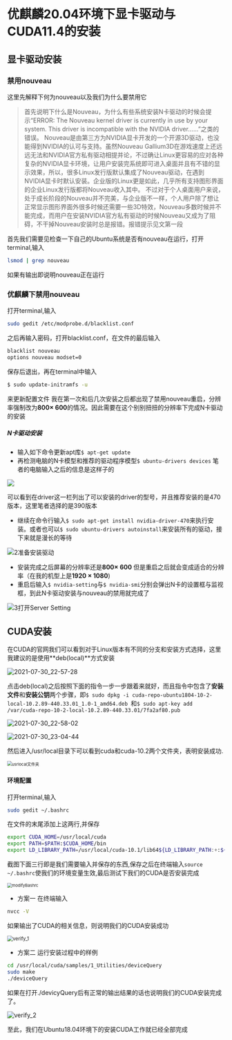 # 优麒麟20.04环境下显卡驱动与CUDA11.4的安装

## 显卡驱动安装

### 禁用nouveau
这里先解释下何为nouveau以及我们为什么要禁用它
> 首先说明下什么是Nouveau，为什么有些系统安装N卡驱动的时候会提示“ERROR: The Nouveau kernel driver is currently in use by your system. This driver is incompatible with the NVIDIA driver……”之类的错误。
> 	Nouveau是由第三方为NVIDIA显卡开发的一个开源3D驱动，也没能得到NVIDIA的认可与支持。虽然Nouveau Gallium3D在游戏速度上还远远无法和NVIDIA官方私有驱动相提并论，不过确让Linux更容易的应对各种复杂的NVIDIA显卡环境，让用户安装完系统即可进入桌面并且有不错的显示效果，所以，很多Linux发行版默认集成了Nouveau驱动，在遇到NVIDIA显卡时默认安装。企业版的Linux更是如此，几乎所有支持图形界面的企业Linux发行版都将Nouveau收入其中。
> 不过对于个人桌面用户来说，处于成长阶段的Nouveau并不完美，与企业版不一样，个人用户除了想让正常显示图形界面外很多时候还需要一些3D特效，Nouveau多数时候并不能完成，而用户在安装NVIDIA官方私有驱动的时候Nouveau又成为了阻碍，不干掉Nouveau安装时总是报错。报错提示见文第一段

首先我们需要见检查一下自己的Ubuntu系统是否有nouveau在运行，打开terminal,输入
```bash
lsmod | grep nouveau
```
如果有输出即说明nouveau正在运行

### 优麒麟下禁用nouveau
打开terminal,输入
```bash
sudo gedit /etc/modprobe.d/blacklist.conf
```
之后再输入密码，打开blacklist.conf，在文件的最后输入
```bash
blacklist nouveau   
options nouveau modset=0
```
保存后退出，再在terminal中输入
```bash
$ sudo update-initramfs -u
```
来更新配置文件
我在第一次和后几次安装之后都出现了禁用nouveau重启，分辨率强制改为**800$\times$ 600**的情况。因此需要在这个别别扭扭的分辨率下完成N卡驱动的安装

##### N卡驱动安装
* 输入如下命令更新apt库``$ apt-get update``
* 再检测电脑的N卡模型和推荐的驱动程序模型``$ ubuntu-drivers devices``
  笔者的电脑输入之后的信息是这样子的

![](%E4%BC%98%E9%BA%92%E9%BA%9F20.04%E7%8E%AF%E5%A2%83%E4%B8%8B%E6%98%BE%E5%8D%A1%E9%A9%B1%E5%8A%A8%E4%B8%8ECUDA11.4%E7%9A%84%E5%AE%89%E8%A3%85.assets/1%E6%9F%A5%E8%AF%A2%E6%98%BE%E5%8D%A1%E5%9E%8B%E5%8F%B7.png)

可以看到在driver这一栏列出了可以安装的driver的型号，并且推荐安装的是470版本，这里笔者选择的是390版本

* 继续在命令行输入``$ sudo apt-get install nvidia-driver-470``来执行安装。或者也可以``$ sudo ubuntu-drivers autoinstall``来安装所有的驱动，接下来就是漫长的等待

![2准备安装驱动](%E4%BC%98%E9%BA%92%E9%BA%9F20.04%E7%8E%AF%E5%A2%83%E4%B8%8B%E6%98%BE%E5%8D%A1%E9%A9%B1%E5%8A%A8%E4%B8%8ECUDA11.4%E7%9A%84%E5%AE%89%E8%A3%85.assets/2%E5%87%86%E5%A4%87%E5%AE%89%E8%A3%85%E9%A9%B1%E5%8A%A8.png)

* 安装完成之后屏幕的分辨率还是**800$\times$ 600** 但是重启之后就会变成适合的分辨率（在我的机型上是**1920 $\times$ 1080**)
* 重启后输入``$ nvidia-setting``与``$ nvidia-smi``分别会弹出N卡的设置框与监视框，到此N卡驱动安装与nouveau的禁用就完成了

![3打开Server Setting](%E4%BC%98%E9%BA%92%E9%BA%9F20.04%E7%8E%AF%E5%A2%83%E4%B8%8B%E6%98%BE%E5%8D%A1%E9%A9%B1%E5%8A%A8%E4%B8%8ECUDA11.4%E7%9A%84%E5%AE%89%E8%A3%85.assets/3%E6%89%93%E5%BC%80Server%20Setting.png)



## CUDA安装
在CUDA的官网我们可以看到对于Linux版本有不同的分支和安装方式选择，这里我建议的是使用**deb(local)**方式安装

![2021-07-30_22-57-28](%E4%BC%98%E9%BA%92%E9%BA%9F20.04%E7%8E%AF%E5%A2%83%E4%B8%8B%E6%98%BE%E5%8D%A1%E9%A9%B1%E5%8A%A8%E4%B8%8ECUDA11.4%E7%9A%84%E5%AE%89%E8%A3%85.assets/2021-07-30_22-57-28.png)

点击deb(local)之后按照下面的指令一步一步跟着来就好，而且指令中包含了**安装文件**和**安装公钥**两个步骤，即``$ sudo dpkg -i cuda-repo-ubuntu1804-10-2-local-10.2.89-440.33.01_1.0-1_amd64.deb ``和``$ sudo apt-key add /var/cuda-repo-10-2-local-10.2.89-440.33.01/7fa2af80.pub``

![2021-07-30_22-58-02](%E4%BC%98%E9%BA%92%E9%BA%9F20.04%E7%8E%AF%E5%A2%83%E4%B8%8B%E6%98%BE%E5%8D%A1%E9%A9%B1%E5%8A%A8%E4%B8%8ECUDA11.4%E7%9A%84%E5%AE%89%E8%A3%85.assets/2021-07-30_22-58-02.png)

![2021-07-30_23-04-44](%E4%BC%98%E9%BA%92%E9%BA%9F20.04%E7%8E%AF%E5%A2%83%E4%B8%8B%E6%98%BE%E5%8D%A1%E9%A9%B1%E5%8A%A8%E4%B8%8ECUDA11.4%E7%9A%84%E5%AE%89%E8%A3%85.assets/2021-07-30_23-04-44.png)

然后进入/usr/local目录下可以看到cuda和cuda-10.2两个文件夹，表明安装成功.

<img src="E:/usrlocal%E6%96%87%E4%BB%B6%E5%A4%B9.png" alt="usrlocal文件夹" style="zoom:67%;" />


#### 环境配置
打开terminal,输入
```bash
sudo gedit ~/.bashrc
```
在文件的末尾添加上这两行,并保存
```bash
export CUDA_HOME=/usr/local/cuda
export PATH=$PATH:$CUDA_HOME/bin
export LD_LIBRARY_PATH=/usr/local/cuda-10.1/lib64${LD_LIBRARY_PATH:+:${LD_LIBRARY_PATH}}
```

截图下面三行即是我们需要输入并保存的东西,保存之后在终端输入``source ~/.bashrc``使我们的环境变量生效,最后测试下我们的CUDA是否安装完成

<img src="%E4%BC%98%E9%BA%92%E9%BA%9F20.04%E7%8E%AF%E5%A2%83%E4%B8%8B%E6%98%BE%E5%8D%A1%E9%A9%B1%E5%8A%A8%E4%B8%8ECUDA11.4%E7%9A%84%E5%AE%89%E8%A3%85.assets/modifyBashrc.png" alt="modifyBashrc" style="zoom:67%;" />

* 方案一
在终端输入
```bash
nvcc -V 
```
如果输出了CUDA的相关信息，则说明我们的CUDA安装成功

<img src="%E4%BC%98%E9%BA%92%E9%BA%9F20.04%E7%8E%AF%E5%A2%83%E4%B8%8B%E6%98%BE%E5%8D%A1%E9%A9%B1%E5%8A%A8%E4%B8%8ECUDA11.4%E7%9A%84%E5%AE%89%E8%A3%85.assets/verify_1-16276303817781.png" alt="verify_1" style="zoom:80%;" />


* 方案二 运行安装过程中的样例
```bash
cd /usr/local/cuda/samples/1_Utilities/deviceQuery
sudo make
./deviceQuery
```
如果在打开./devicyQuery后有正常的输出结果的话也说明我们的CUDA安装完成了。

![verify_2](%E4%BC%98%E9%BA%92%E9%BA%9F20.04%E7%8E%AF%E5%A2%83%E4%B8%8B%E6%98%BE%E5%8D%A1%E9%A9%B1%E5%8A%A8%E4%B8%8ECUDA11.4%E7%9A%84%E5%AE%89%E8%A3%85.assets/verify_2.png)


至此，我们在Ubuntu18.04环境下的安装CUDA工作就已经全部完成